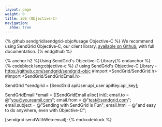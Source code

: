 ```yaml
---
layout: page
weight: 0
title: iOS (Objective-C)
navigation:
  show: true
---
```


{% github sendgrid/sendgrid-objc#usage Objective-C %}
We recommend using SendGrid Objective-C, our client library, <a href="https://github.com/sendgrid/sendgrid-objc">available on Github</a>, with full documentation.
{% endgithub %}

{% anchor h2 %}Using SendGrid's Objective-C Library{% endanchor %}
{% codeblock lang:objective-c %}
// using SendGrid's Objective-C Library - https://github.com/sendgrid/sendgrid-objc
#import <SendGrid/SendGrid.h>
#import <SendGrid/SendGridEmail.h>
 
SendGrid *sendgrid = [SendGrid apiUser:api_user apiKey:api_key];
 
SendGridEmail *email = [[SendGridEmail alloc] init];
email.to = @"you@youreamil.com";
email.from = @"test@sendgrid.com";
email.subject = @"Sending with SendGrid is Fun";
email.html = @"and easy to do anywhere, even with Objective-C";
 
[sendgrid sendWithWeb:email];
{% endcodeblock %}
